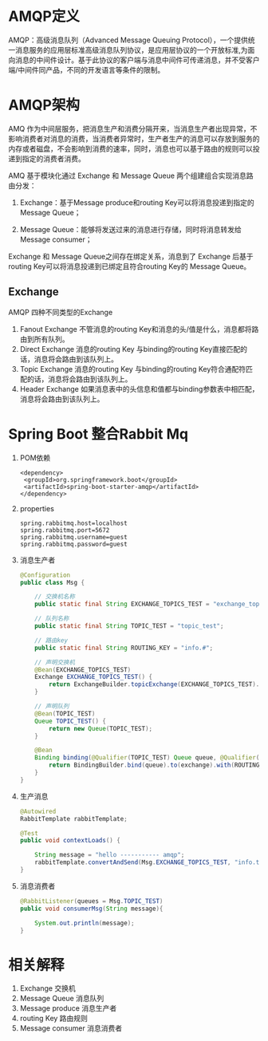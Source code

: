 # AMQP定义

AMQP：高级消息队列（Advanced Message Queuing Protocol），一个提供统一消息服务的应用层标准高级消息队列协议，是应用层协议的一个开放标准,为面向消息的中间件设计。基于此协议的客户端与消息中间件可传递消息，并不受客户端/中间件同产品，不同的开发语言等条件的限制。



# AMQP架构

AMQ 作为中间层服务，把消息生产和消费分隔开来，当消息生产者出现异常，不影响消费者对消息的消费，当消费者异常时，生产者生产的消息可以存放到服务的内存或者磁盘，不会影响到消费的速率，同时，消息也可以基于路由的规则可以投递到指定的消费者消费。

AMQ 基于模块化通过 Exchange 和 Message Queue 两个组建组合实现消息路由分发：

1. Exchange：基于Message produce和routing Key可以将消息投递到指定的 Message Queue；

2. Message Queue：能够将发送过来的消息进行存储，同时将消息转发给Message consumer；

Exchange 和 Message Queue之间存在绑定关系，消息到了 Exchange 后基于routing Key可以将消息投递到已绑定且符合routing Key的 Message Queue。

## Exchange

AMQP 四种不同类型的Exchange

1. Fanout Exchange 不管消息的routing Key和消息的头/值是什么，消息都将路由到所有队列。
2. Direct Exchange 消息的routing Key 与binding的routing Key直接匹配的话，消息将会路由到该队列上。
3. Topic Exchange 消息的routing Key 与binding的routing Key符合通配符匹配的话，消息将会路由到该队列上。
4. Header Exchange 如果消息表中的头信息和值都与binding参数表中相匹配，消息将会路由到该队列上。



# Spring Boot 整合Rabbit Mq

1. POM依赖

   ```maven
   <dependency>
   	<groupId>org.springframework.boot</groupId>
   	<artifactId>spring-boot-starter-amqp</artifactId>
   </dependency>
   ```

2. properties

   ```properties
   spring.rabbitmq.host=localhost
   spring.rabbitmq.port=5672
   spring.rabbitmq.username=guest
   spring.rabbitmq.password=guest
   ```

3. 消息生产者

   ```java
   @Configuration
   public class Msg {
   
       // 交换机名称
       public static final String EXCHANGE_TOPICS_TEST = "exchange_topics_test";
   
       // 队列名称
       public static final String TOPIC_TEST = "topic_test";
   
       // 路由key
       public static final String ROUTING_KEY = "info.#";
   
       // 声明交换机
       @Bean(EXCHANGE_TOPICS_TEST)
       Exchange EXCHANGE_TOPICS_TEST() {
           return ExchangeBuilder.topicExchange(EXCHANGE_TOPICS_TEST).build();
       }
   
       // 声明队列
       @Bean(TOPIC_TEST)
       Queue TOPIC_TEST() {
           return new Queue(TOPIC_TEST);
       }
   
       @Bean
       Binding binding(@Qualifier(TOPIC_TEST) Queue queue, @Qualifier(EXCHANGE_TOPICS_TEST) Exchange exchange){
           return BindingBuilder.bind(queue).to(exchange).with(ROUTING_KEY).noargs();
       }
   }
   ```

4. 生产消息

   ```java
   @Autowired
   RabbitTemplate rabbitTemplate;
   
   @Test
   public void contextLoads() {
   
       String message = "hello ----------- amqp";
       rabbitTemplate.convertAndSend(Msg.EXCHANGE_TOPICS_TEST, "info.test", message);
   }
   ```

5. 消息消费者

   ```java
   @RabbitListener(queues = Msg.TOPIC_TEST)
   public void consumerMsg(String message){
   
       System.out.println(message);
   }
   ```

   

# 相关解释

1. Exchange 交换机
2. Message Queue 消息队列
3. Message produce 消息生产者
4. routing Key 路由规则
5. Message consumer 消息消费者